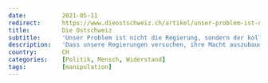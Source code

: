 ```yaml
---
date:          2021-05-11
redirect:      https://www.dieostschweiz.ch/artikel/unser-problem-ist-nicht-die-regierung-sondern-der-kollektive-gehorsam-7oq8yWP
title:         Die Ostschweiz
subtitle:      'Unser Problem ist nicht die Regierung, sondern der kollektive Gehorsam'
description:   'Dass unsere Regierungen versuchen, ihre Macht auszubauen, ist nicht tragisch. Das haben alle Regierungen in der Geschichte versucht. Allerdings hat man sie nicht immer so willenlos machen lassen wie derzeit. In allem Ernst: Was ist los mit unserer Zivilgesellschaft? Mit den Menschen in diesem Land?'
country:       CH
categories:    [Politik, Mensch, Widerstand]
tags:          [manipulation]
---
```

